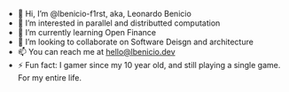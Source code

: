 - 👋 Hi, I’m @lbenicio-f1rst, aka, Leonardo Benicio
- 👀 I’m interested in parallel and distributted computation
- 🌱 I’m currently learning Open Finance
- 💞️ I’m looking to collaborate on Software Deisgn and architecture
- 📫 You can reach me at hello@lbenicio.dev
- ⚡ Fun fact: I gamer since my 10 year old, and still playing a single game. For my entire life.

<!---
lbenicio-f1rst/lbenicio-f1rst is a ✨ special ✨ repository because its `README.md` (this file) appears on your GitHub profile.
You can click the Preview link to take a look at your changes.
--->
